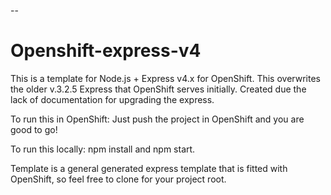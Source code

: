--
# Openshift-express-v4

This is a template for Node.js + Express v4.x for OpenShift. This overwrites the older v.3.2.5 Express that OpenShift serves initially. Created due the lack of documentation for upgrading the express.

To run this in OpenShift:
Just push the project in OpenShift and you are good to go!

To run this locally: npm install and npm start.

Template is a general generated express template that is fitted with OpenShift, so feel free to clone for your project root.
